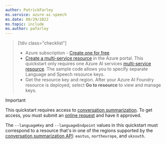 ```yaml
---
author: PatrickFarley
ms.service: azure-ai-speech
ms.date: 09/29/2022
ms.topic: include
ms.author: pafarley
---
```


> [!div class="checklist"]
> * Azure subscription - [Create one for free](https://azure.microsoft.com/pricing/purchase-options/azure-account?cid=msft_learn)
> * <a href="https://portal.azure.com/#create/Microsoft.CognitiveServicesAIFoundry" title="Create an AI Foundry resource" target="_blank">Create a multi-service resource</a> in the Azure portal. This quickstart only requires one Azure AI services [multi-service resource](../../../../multi-service-resource.md?pivots=azportal). The sample code allows you to specify separate Language and Speech resource keys.
> * Get the resource key and region. After your Azure AI Foundry resource is deployed, select **Go to resource** to view and manage keys.

> [!IMPORTANT]
> This quickstart requires access to [conversation summarization](../../../../language-service/summarization/how-to/conversation-summarization.md). To get access, you must submit an [online request](https://aka.ms/applyforconversationsummarization/) and have it approved. 
> 
> The `--languageKey` and `--languageEndpoint` values in this quickstart must correspond to a resource that's in one of the regions supported by the [conversation summarization API](https://aka.ms/convsumregions): `eastus`, `northeurope`, and `uksouth`.
